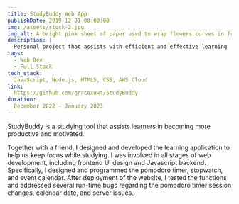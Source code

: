 ```yaml
---
title: StudyBuddy Web App
publishDate: 2019-12-01 00:00:00
img: /assets/stock-2.jpg
img_alt: A bright pink sheet of paper used to wrap flowers curves in front of rich blue background
description: |
  Personal project that assists with efficient and effective learning
tags:
  - Web Dev
  - Full Stack
tech_stack:
  JavaScript, Node.js, HTML5, CSS, AWS Cloud
link:
  https://github.com/gracexuwt/StudyBuddy
duration:
  December 2022 - January 2023
---
```


StudyBuddy is a studying tool that assists learners in becoming more productive and motivated.

Together with a friend, I designed and developed the learning application to help us keep focus while studying. I was involved in all stages of web development, including frontend UI design and Javascript backend. Specifically, I designed and programmed the pomodoro timer, stopwatch, and event calendar. After deployment of the website, I tested the functions and addressed several run-time bugs regarding the pomodoro timer session changes, calendar date, and server issues.
